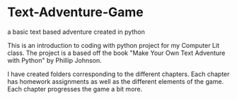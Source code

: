 # Text-Adventure-Game
a basic text based adventure created in python

This is an introduction to coding with python project for my Computer Lit class. The project is a based off the book "Make Your Own Text Adventure with Python" by Phillip Johnson.

I have created folders corresponding to the different chapters. Each chapter has homework assignments as well as the different elements of the game. Each chapter progresses the game a bit more.
